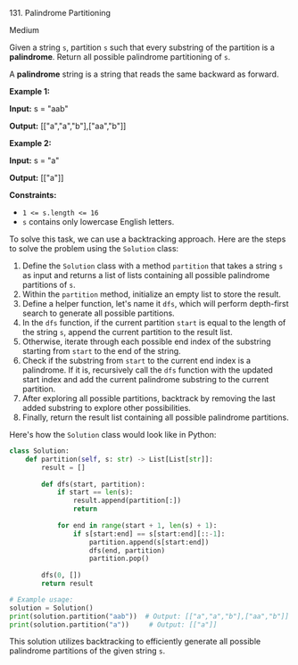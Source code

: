 131\. Palindrome Partitioning

Medium

Given a string `s`, partition `s` such that every substring of the partition is a **palindrome**. Return all possible palindrome partitioning of `s`.

A **palindrome** string is a string that reads the same backward as forward.

**Example 1:**

**Input:** s = "aab"

**Output:** [["a","a","b"],["aa","b"]] 

**Example 2:**

**Input:** s = "a"

**Output:** [["a"]] 

**Constraints:**

*   `1 <= s.length <= 16`
*   `s` contains only lowercase English letters.

To solve this task, we can use a backtracking approach. Here are the steps to solve the problem using the `Solution` class:

1. Define the `Solution` class with a method `partition` that takes a string `s` as input and returns a list of lists containing all possible palindrome partitions of `s`.
2. Within the `partition` method, initialize an empty list to store the result.
3. Define a helper function, let's name it `dfs`, which will perform depth-first search to generate all possible partitions.
4. In the `dfs` function, if the current partition `start` is equal to the length of the string `s`, append the current partition to the result list.
5. Otherwise, iterate through each possible end index of the substring starting from `start` to the end of the string.
6. Check if the substring from `start` to the current end index is a palindrome. If it is, recursively call the `dfs` function with the updated start index and add the current palindrome substring to the current partition.
7. After exploring all possible partitions, backtrack by removing the last added substring to explore other possibilities.
8. Finally, return the result list containing all possible palindrome partitions.

Here's how the `Solution` class would look like in Python:

```python
class Solution:
    def partition(self, s: str) -> List[List[str]]:
        result = []
        
        def dfs(start, partition):
            if start == len(s):
                result.append(partition[:])
                return
            
            for end in range(start + 1, len(s) + 1):
                if s[start:end] == s[start:end][::-1]:
                    partition.append(s[start:end])
                    dfs(end, partition)
                    partition.pop()
        
        dfs(0, [])
        return result

# Example usage:
solution = Solution()
print(solution.partition("aab"))  # Output: [["a","a","b"],["aa","b"]]
print(solution.partition("a"))     # Output: [["a"]]
```

This solution utilizes backtracking to efficiently generate all possible palindrome partitions of the given string `s`.